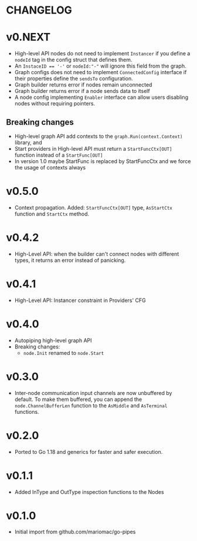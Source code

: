 # CHANGELOG

# v0.NEXT
* High-level API nodes do not need to implement `Instancer` if you define a `nodeId` tag in the
  config struct that defines them.
* An `InstaceID == '-'` or `nodeId:"-"` will ignore this field from the graph.
* Graph configs does not need to implement `ConnectedConfig` interface if their properties define the
  `sendsTo` configuration.
* Graph builder returns error if nodes remain unconnected
* Graph builder returns error if a node sends data to itself
* A node config implementing `Enabler` interface can allow users disabling nodes without requiring pointers.

## Breaking changes
* High-level graph API add contexts to the `graph.Run(context.Context)` library, and
* Start providers in High-level API must return a `StartFuncCtx[OUT]` function instead of a
  `StartFunc[OUT]`
* In version 1.0 maybe StartFunc is replaced by StartFuncCtx and we force the usage of contexts always


# v0.5.0
* Context propagation. Added: `StartFuncCtx[OUT]` type, `AsStartCtx` function and `StartCtx` method.

# v0.4.2
* High-Level API: when the builder can't connect nodes with different types, it returns
  an error instead of panicking.
# v0.4.1
* High-Level API: Instancer constraint in Providers' CFG

# v0.4.0

* Autopiping high-level graph API
* Breaking changes:
    - `node.Init` renamed to `node.Start`

# v0.3.0

* Inter-node communication input channels are now unbuffered by default. To make them buffered,
  you can append the `node.ChannelBufferLen` function to the `AsMiddle` and `AsTerminal` functions.

# v0.2.0

* Ported to Go 1.18 and generics for faster and safer execution.

# v0.1.1

* Added InType and OutType inspection functions to the Nodes

# v0.1.0

* Initial import from github.com/mariomac/go-pipes
